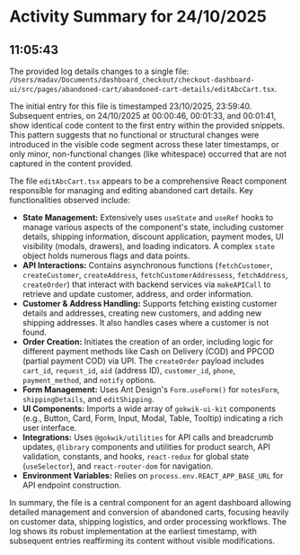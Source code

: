 # Activity Summary for 24/10/2025

## 11:05:43
The provided log details changes to a single file: `/Users/madav/Documents/dashboard_checkout/checkout-dashboard-ui/src/pages/abandoned-cart/abandoned-cart-details/editAbcCart.tsx`.

The initial entry for this file is timestamped 23/10/2025, 23:59:40. Subsequent entries, on 24/10/2025 at 00:00:46, 00:01:33, and 00:01:41, show identical code content to the first entry within the provided snippets. This pattern suggests that no functional or structural changes were introduced in the visible code segment across these later timestamps, or only minor, non-functional changes (like whitespace) occurred that are not captured in the content provided.

The file `editAbcCart.tsx` appears to be a comprehensive React component responsible for managing and editing abandoned cart details. Key functionalities observed include:

*   **State Management:** Extensively uses `useState` and `useRef` hooks to manage various aspects of the component's state, including customer details, shipping information, discount application, payment modes, UI visibility (modals, drawers), and loading indicators. A complex `state` object holds numerous flags and data points.
*   **API Interactions:** Contains asynchronous functions (`fetchCustomer`, `createCustomer`, `createAddress`, `fetchCustomerAddressess`, `fetchAddress`, `createOrder`) that interact with backend services via `makeAPICall` to retrieve and update customer, address, and order information.
*   **Customer & Address Handling:** Supports fetching existing customer details and addresses, creating new customers, and adding new shipping addresses. It also handles cases where a customer is not found.
*   **Order Creation:** Initiates the creation of an order, including logic for different payment methods like Cash on Delivery (COD) and PPCOD (partial payment COD) via UPI. The `createOrder` payload includes `cart_id`, `request_id`, `aid` (address ID), `customer_id`, `phone`, `payment_method`, and `notify` options.
*   **Form Management:** Uses Ant Design's `Form.useForm()` for `notesForm`, `shippingDetails`, and `editShipping`.
*   **UI Components:** Imports a wide array of `gokwik-ui-kit` components (e.g., Button, Card, Form, Input, Modal, Table, Tooltip) indicating a rich user interface.
*   **Integrations:** Uses `@gokwik/utilities` for API calls and breadcrumb updates, `@library` components and utilities for product search, API validation, constants, and hooks, `react-redux` for global state (`useSelector`), and `react-router-dom` for navigation.
*   **Environment Variables:** Relies on `process.env.REACT_APP_BASE_URL` for API endpoint construction.

In summary, the file is a central component for an agent dashboard allowing detailed management and conversion of abandoned carts, focusing heavily on customer data, shipping logistics, and order processing workflows. The log shows its robust implementation at the earliest timestamp, with subsequent entries reaffirming its content without visible modifications.